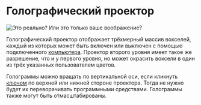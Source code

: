 # Голографический проектор

![Это реально? Или это только ваше воображение?](oredict:oc:hologram1)

Голографический проектор отображает трёхмерный массив вокселей, каждый из которых может быть включен или выключен с помощью подключенного [компьютера](../general/computer.md). Проектор второго уровня имеет такое же разрешение, что и у первого уровня, но может окрасить воксели в один из трёх указанных пользователем цветов.

Голограммы можно вращать по вертикальной оси, если кликнуть [ключом](../item/wrench.md) по верхней или нижней стороне проектора. Тогда не нужно будет их переворачивать программными средствами. Голограммы также могут быть отмасштабированы.
